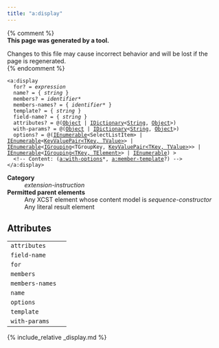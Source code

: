 ```yaml
---
title: "a:display"
---
```


{% comment %}  
**This page was generated by a tool.**  

Changes to this file may cause incorrect behavior and will be lost if the page is
regenerated.  
{% endcomment %}

<div class="ref-element-syntax language-xml highlighter-rouge"><pre class="highlight"><code><span class="nt">&lt;a:display</span>
  <span>for</span>? = <i title="Expression.">expression</i>
  <span>name</span>? = { <i>string</i> }
  <span>members</span>? = <span><i>identifier</i>*</span>
  <span>members-names</span>? = { <span><i>identifier</i>*</span> }
  <span>template</span>? = { <i>string</i> }
  <span>field-name</span>? = { <i>string</i> }
  <span>attributes</span>? = @(<a href="{{ page.bcl_url }}system.object" title="System.Object">Object</a> | <a href="{{ page.bcl_url }}s4ys34ea" title="System.Collections.Generic.IDictionary">IDictionary</a>&lt;<a href="{{ page.bcl_url }}system.string" title="System.String">String</a>, <a href="{{ page.bcl_url }}system.object" title="System.Object">Object</a>&gt;)
  <span>with-params</span>? = @(<a href="{{ page.bcl_url }}system.object" title="System.Object">Object</a> | <a href="{{ page.bcl_url }}s4ys34ea" title="System.Collections.Generic.IDictionary">IDictionary</a>&lt;<a href="{{ page.bcl_url }}system.string" title="System.String">String</a>, <a href="{{ page.bcl_url }}system.object" title="System.Object">Object</a>&gt;)
  <span>options</span>? = @(<a href="{{ page.bcl_url }}9eekhta0" title="System.Collections.Generic.IEnumerable">IEnumerable</a>&lt;<span title="System.Web.Mvc.SelectListItem">SelectListItem</span>&gt; | <a href="{{ page.bcl_url }}9eekhta0" title="System.Collections.Generic.IEnumerable">IEnumerable</a>&lt;<a href="{{ page.bcl_url }}5tbh8a42" title="System.Collections.Generic.KeyValuePair<TKey, TValue&gt;">KeyValuePair&lt;TKey, TValue&gt;</a>&gt; | <a href="{{ page.bcl_url }}9eekhta0" title="System.Collections.Generic.IEnumerable">IEnumerable</a>&lt;<a href="{{ page.bcl_url }}bb344977" title="System.Linq.IGrouping">IGrouping</a>&lt;<span title="TGroupKey">TGroupKey</span>, <a href="{{ page.bcl_url }}5tbh8a42" title="System.Collections.Generic.KeyValuePair<TKey, TValue&gt;">KeyValuePair&lt;TKey, TValue&gt;</a>&gt;&gt; | <a href="{{ page.bcl_url }}9eekhta0" title="System.Collections.Generic.IEnumerable">IEnumerable</a>&lt;<a href="{{ page.bcl_url }}bb344977" title="System.Linq.IGrouping<TKey, TElement&gt;">IGrouping&lt;TKey, TElement&gt;</a>&gt; | <a href="{{ page.bcl_url }}system.collections.ienumerable" title="System.Collections.IEnumerable">IEnumerable</a>) &gt;
  &lt;!-- Content: (<span><a href="with-options.html">a:with-options</a>*</span>, <span><a href="member-template.html">a:member-template</a>?</span>) --&gt;
<span class="nt">&lt;/a:display&gt;</span></code></pre></div>
<dl>
   <dt><b>Category</b></dt>
   <dd><i>extension-instruction</i></dd>
   <dt><b>Permitted parent elements</b></dt>
   <dd>Any XCST element whose content model is <i>sequence-constructor</i></dd>
   <dd>Any literal result element</dd>
</dl>
<h2 id="attributes">Attributes</h2>
<div class="table-responsive">
   <table class="ref-attribs">
      <tr>
         <td><code>attributes</code></td>
         <td></td>
      </tr>
      <tr>
         <td><code>field-name</code></td>
         <td></td>
      </tr>
      <tr>
         <td><code>for</code></td>
         <td></td>
      </tr>
      <tr>
         <td><code>members</code></td>
         <td></td>
      </tr>
      <tr>
         <td><code>members-names</code></td>
         <td></td>
      </tr>
      <tr>
         <td><code>name</code></td>
         <td></td>
      </tr>
      <tr>
         <td><code>options</code></td>
         <td></td>
      </tr>
      <tr>
         <td><code>template</code></td>
         <td></td>
      </tr>
      <tr>
         <td><code>with-params</code></td>
         <td></td>
      </tr>
   </table>
</div>

{% include_relative _display.md %}
